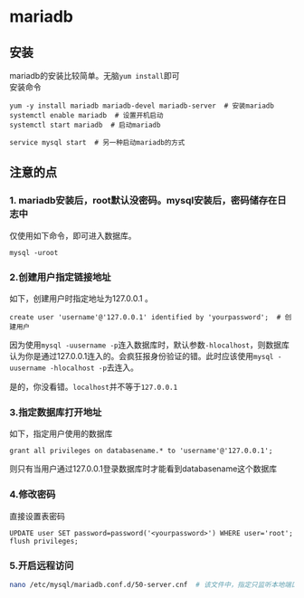 # mariadb

## 安装

mariadb的安装比较简单。无脑`yum install`即可  
安装命令

``` shell
yum -y install mariadb mariadb-devel mariadb-server  # 安装mariadb
systemctl enable mariadb  # 设置开机启动
systemctl start mariadb  # 启动mariadb

service mysql start  # 另一种启动mariadb的方式
```

## 注意的点

### 1. mariadb安装后，root默认没密码。mysql安装后，密码储存在日志中

仅使用如下命令，即可进入数据库。

``` shell
mysql -uroot
```

### 2.创建用户指定链接地址

如下，创建用户时指定地址为127.0.0.1 。

``` shell
create user 'username'@'127.0.0.1' identified by 'yourpassword';  # 创建用户
```

因为使用`mysql -uusername -p`连入数据库时，默认参数`-hlocalhost`，则数据库认为你是通过127.0.0.1连入的。会疯狂报身份验证的错。此时应该使用`mysql -uusername -hlocalhost -p`去连入。

是的，你没看错。`localhost`并不等于`127.0.0.1`

### 3.指定数据库打开地址

如下，指定用户使用的数据库

``` shell
grant all privileges on databasename.* to 'username'@'127.0.0.1';
```

则只有当用户通过127.0.0.1登录数据库时才能看到databasename这个数据库

### 4.修改密码

直接设置表密码

``` shell
UPDATE user SET password=password('<yourpassword>') WHERE user='root';
flush privileges;
```

### 5.开启远程访问

``` bash
nano /etc/mysql/mariadb.conf.d/50-server.cnf  # 该文件中，指定只监听本地端口，所以要注释掉 bind-address 项
```